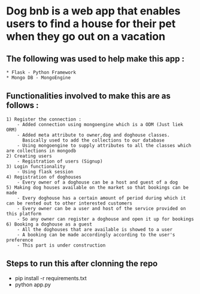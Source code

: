# Dog bnb is a web app that enables users to find a house for their pet when they go out on a vacation

## The following was used to help make this app : 
    * Flask - Python Framework
    * Mongo DB - MongoEngine

## Functionalities involved to make this are as follows : 
    1) Register the connection : 
        - Added connection using mongoengine which is a ODM (Just liek ORM)
        - Added meta attribute to owner,dog and doghouse classes.
          Basically used to add the collections to our database
        - Using mongoengine to supply attributes to all the classes which are collections in mongodb
    2) Creating users 
        - Registration of users (Signup) 
    3) Login functionality 
        - Using flask session
    4) Registration of doghouses 
        - Every owner of a doghouse can be a host and guest of a dog
    5) Making dog houses available on the market so that bookings can be made
        - Every doghouse has a certain amount of period during which it can be rented out to other interested customers
        - Every owner can be a user and host of the service provided on this platform
        - So any owner can register a doghouse and open it up for bookings
    6) Booking a doghouse as a guest 
        - All the doghouses that are available is showed to a user 
        - A booking can be made accordingly according to the user's preference 
        - This part is under construction
## Steps to run this after clonning the repo 
   * pip install -r requirements.txt
   * python app.py 
